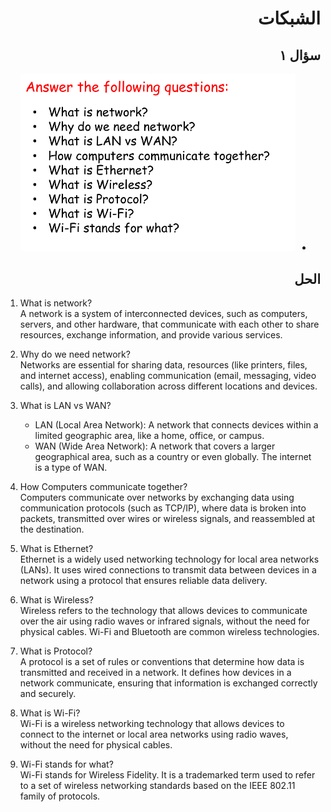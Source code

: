 <div dir="rtl">

# الشبكات

## سؤال ١

- ![Homework](/resources/_10_networks_part_1/questions/FirstQuestions.png)

## الحل

</div>

1. What is network?  
   A network is a system of interconnected devices, such as computers, servers, and other hardware, that communicate with each other to share resources, exchange information, and provide various services.

2. Why do we need network?  
   Networks are essential for sharing data, resources (like printers, files, and internet access), enabling communication (email, messaging, video calls), and allowing collaboration across different locations and devices.

3. What is LAN vs WAN?
   - LAN (Local Area Network): A network that connects devices within a limited geographic area, like a home, office, or campus.
   - WAN (Wide Area Network): A network that covers a larger geographical area, such as a country or even globally. The internet is a type of WAN.

4. How Computers communicate together?  
   Computers communicate over networks by exchanging data using communication protocols (such as TCP/IP), where data is broken into packets, transmitted over wires or wireless signals, and reassembled at the destination.

5. What is Ethernet?  
   Ethernet is a widely used networking technology for local area networks (LANs). It uses wired connections to transmit data between devices in a network using a protocol that ensures reliable data delivery.

6. What is Wireless?  
   Wireless refers to the technology that allows devices to communicate over the air using radio waves or infrared signals, without the need for physical cables. Wi-Fi and Bluetooth are common wireless technologies.

7. What is Protocol?  
   A protocol is a set of rules or conventions that determine how data is transmitted and received in a network. It defines how devices in a network communicate, ensuring that information is exchanged correctly and securely.

8. What is Wi-Fi?  
   Wi-Fi is a wireless networking technology that allows devices to connect to the internet or local area networks using radio waves, without the need for physical cables.

9. Wi-Fi stands for what?  
   Wi-Fi stands for Wireless Fidelity. It is a trademarked term used to refer to a set of wireless networking standards based on the IEEE 802.11 family of protocols.